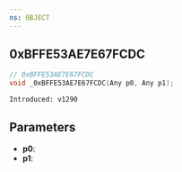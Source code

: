 ```yaml
---
ns: OBJECT
---
```

## 0xBFFE53AE7E67FCDC

```c
// 0xBFFE53AE7E67FCDC
void _0xBFFE53AE7E67FCDC(Any p0, Any p1);
```

```
Introduced: v1290
```

## Parameters
* **p0**:
* **p1**:

